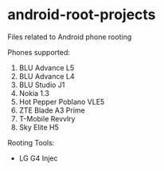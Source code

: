 # android-root-projects
Files related to Android phone rooting

Phones supported:
1. BLU Advance L5
2. BLU Advance L4
3. BLU Studio J1
4. Nokia 1.3
5. Hot Pepper Poblano VLE5
6. ZTE Blade A3 Prime
7. T-Mobile Revvlry
8. Sky Elite H5

Rooting Tools:
- LG G4 Injec
